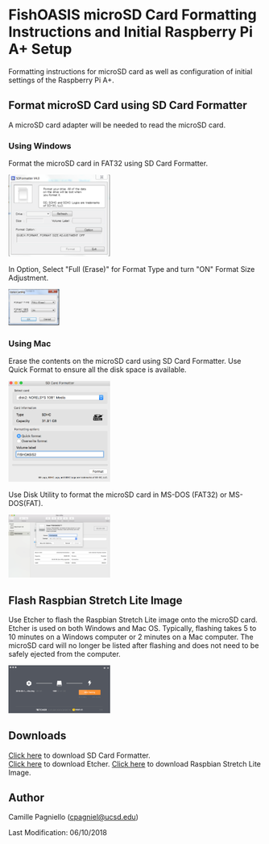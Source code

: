 # FishOASIS microSD Card Formatting Instructions and Initial Raspberry Pi A+ Setup
Formatting instructions for microSD card as well as configuration of initial settings of the Raspberry Pi A+.

## Format microSD Card using SD Card Formatter
A microSD card adapter will be needed to read the microSD card. 

### Using Windows
Format the microSD card in FAT32 using SD Card Formatter.  

<img src="/software/images/SD_Card_Formatter_Windows1.png" width="40%"> 

In Option, Select "Full (Erase)" for Format Type and turn "ON" Format Size Adjustment.  

<img src="/software/images/SD_Card_Formatter_Windows2.png" width="20%">

### Using Mac
Erase the contents on the microSD card using SD Card Formatter. Use Quick Format to ensure all the disk space is available.  

<img src="/software/images/SD_Card_Formatter_Mac.png" width="40%">

Use Disk Utility to format the microSD card in MS-DOS (FAT32) or MS-DOS(FAT).  

<img src="/software/images/Disk_Utility_MAC.png" width="40%">

## Flash Raspbian Stretch Lite Image

Use Etcher to flash the Raspbian Stretch Lite image onto the microSD card. Etcher is used on both Windows and Mac OS. Typically, flashing takes 5 to 10 minutes on a Windows computer or 2 minutes on a Mac computer. The microSD card will no longer be listed after flashing and does not need to be safely ejected from the computer.

<img src="/software/images/Etcher.png" width="40%">

## Downloads

[Click here](https://www.sdcard.org/downloads/formatter_4/) to download SD Card Formatter.  
[Click here](https://etcher.io/) to download Etcher. 
[Click here](https://www.raspberrypi.org/downloads/raspbian/) to download Raspbian Stretch Lite Image. 

## Author
Camille Pagniello (cpagniel@ucsd.edu)

Last Modification: 06/10/2018
